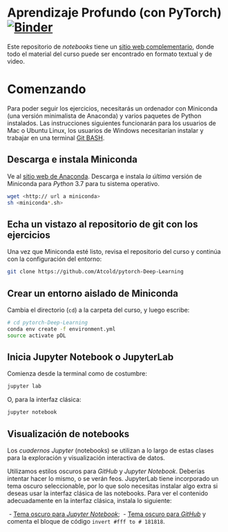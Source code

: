 # Aprendizaje Profundo (con PyTorch) [![Binder](https://mybinder.org/badge_logo.svg)](https://mybinder.org/v2/gh/Atcold/pytorch-Deep-Learning/master)


Este repositorio de *notebooks* tiene un [sitio web complementario](https://atcold.github.io/pytorch-Deep-Learning/), donde todo el material del curso puede ser encontrado en formato textual y de video.


# Comenzando

Para poder seguir los ejercicios, necesitarás un ordenador con Miniconda (una versión minimalista de Anaconda) y varios paquetes de Python instalados.
Las instrucciones siguientes funcionarán para los usuarios de Mac o Ubuntu Linux, los usuarios de Windows necesitarían instalar y trabajar en una terminal [Git BASH](https://gitforwindows.org/).


## Descarga e instala Miniconda

Ve al [sitio web de Anaconda](https://conda.io/miniconda.html).
Descarga e instala *la última* versión de Miniconda para *Python* 3.7 para tu sistema operativo.

```bash
wget <http:// url a miniconda>
sh <miniconda*.sh>
```


## Echa un vistazo al repositorio de git con los ejercicios

Una vez que Miniconda esté listo, revisa el repositorio del curso y continúa con la configuración del entorno:

```bash
git clone https://github.com/Atcold/pytorch-Deep-Learning
```


## Crear un entorno aislado de Miniconda

Cambia el directorio (`cd`) a la carpeta del curso, y luego escribe:

```bash
# cd pytorch-Deep-Learning
conda env create -f environment.yml
source activate pDL
```


## Inicia Jupyter Notebook o JupyterLab

Comienza desde la terminal como de costumbre:

```bash
jupyter lab
```

O, para la interfaz clásica:

```bash
jupyter notebook
```


## Visualización de notebooks

Los *cuadernos Jupyter* (notebooks) se utilizan a lo largo de estas clases para la exploración y visualización interactiva de datos.

Utilizamos estilos oscuros para *GitHub* y *Jupyter Notebook*.
Deberías intentar hacer lo mismo, o se verán feos.
JupyterLab tiene incorporado un tema oscuro seleccionable, por lo que solo necesitas instalar algo extra si deseas usar la interfaz clásica de las notebooks.
Para ver el contenido adecuadamente en la interfaz clásica, instala lo siguiente:

 - [Tema oscuro para *Jupyter Notebook*](https://userstyles.org/styles/153443/jupyter-notebook-dark);
 - [Tema oscuro para *GitHub*](https://userstyles.org/styles/37035/github-dark) y comenta el bloque de código `invert #fff to # 181818`.
